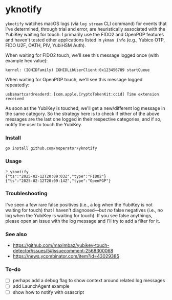 # yknotify

`yknotify` watches macOS logs (via `log stream` CLI command) for events that I've determined, through trial and error, are heuristically associated with the YubiKey waiting for touch. I primarily use the FIDO2 and OpenPGP features and haven't tested other applications listed in `ykman info` (e.g., Yubico OTP, FIDO U2F, OATH, PIV, YubiHSM Auth).

When waiting for FIDO2 touch, we'll see this message logged once (with example hex value):

```
kernel: (IOHIDFamily) IOHIDLibUserClient:0x123456789 startQueue
```

When waiting for OpenPGP touch, we'll see this message logged repeatedly:

```
usbsmartcardreaderd: [com.apple.CryptoTokenKit:ccid] Time extension received
```

As soon as the YubiKey is touched, we'll get a new/different log message in the same category. So the strategy here is to check if either of the above messages are the last one logged in their respective categories, and if so, notify the user to touch the YubiKey.

### Install

```
go install github.com/noperator/yknotify
```

### Usage

```
𝄢 yknotify
{"ts":"2025-02-12T20:09:03Z","type":"FIDO2"}
{"ts":"2025-02-12T20:09:14Z","type":"OpenPGP"}
```

### Troubleshooting

I've seen a few rare false positives (i.e., a log when the YubiKey is not waiting for touch) that I haven't diagnosed—but _no_ false negatives (i.e., no log when the YubiKey is waiting for touch). If you see false anythings, please open an issue with the log message and I'll try to add a filter for it.

### See also

- https://github.com/maximbaz/yubikey-touch-detector/issues/5#issuecomment-2568300068
- https://news.ycombinator.com/item?id=43029385

### To-do

- [ ] perhaps add a debug flag to show context around related log messages
- [ ] add LaunchAgent example
- [ ] show how to notify with osascript
